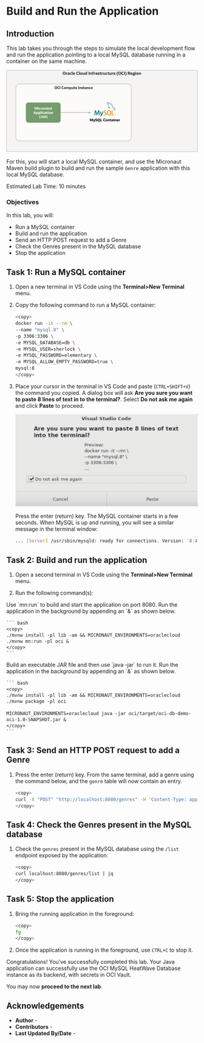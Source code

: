 # Build and Run the Application

## Introduction

This lab takes you through the steps to simulate the local development flow and run the application pointing to a local MySQL database running in a container on the same machine.

![GDK JAR Local MySQL Container](images/gcn-jar-mysql-container.png#input)

For this, you will start a local MySQL container, and use the Micronaut Maven build plugin to build and run the sample `Genre` application with this local MySQL database.

Estimated Lab Time: 10 minutes

### Objectives

In this lab, you will:

* Run a MySQL container
* Build and run the application
* Send an HTTP POST request to add a Genre
* Check the Genres present in the MySQL database
* Stop the application

## Task 1: Run a MySQL container

1. Open a new terminal in VS Code using the **Terminal>New Terminal** menu.

2. Copy the following command to run a MySQL container:

    ``` bash
	<copy>
    docker run -it --rm \
    --name "mysql.8" \
    -p 3306:3306 \
    -e MYSQL_DATABASE=db \
    -e MYSQL_USER=sherlock \
    -e MYSQL_PASSWORD=elementary \
    -e MYSQL_ALLOW_EMPTY_PASSWORD=true \
    mysql:8
	</copy>
    ```

3. Place your cursor in the terminal in VS Code and paste (`CTRL+SHIFT+V`) the command you copied. A dialog box will ask **Are you sure you want to paste 8 lines of text in to the terminal?**. Select **Do not ask me again** and click **Paste** to proceed.

    ![VS Code Paste view](./images/paste-mysql-8-confirm.jpg#input)

    Press the enter (return) key. The MySQL container starts in a few seconds. When MySQL is up and running, you will see a similar message in the terminal window:

    ``` bash
    ... [Server] /usr/sbin/mysqld: ready for connections. Version: '8.4.3'  socket: '/var/run/mysqld/mysqld.sock'  port: 3306  MySQL Community Server - GPL.
    ```

## Task 2: Build and run the application

1. Open a second terminal in VS Code using the **Terminal>New Terminal** menu.

2. Run the following command(s):

<if type="mn_run">
   Use `mn:run` to build and start the application on port 8080. Run the application in the background by appending an `&` as shown below.

	``` bash
	<copy>
	./mvnw install -pl lib -am && MICRONAUT_ENVIRONMENTS=oraclecloud ./mvnw mn:run -pl oci &
	</copy>
	```
</if>

<if type="jar">
   Build an executable JAR file and then use `java -jar` to run it. Run the application in the background by appending an `&` as shown below.

	``` bash
	<copy>
	./mvnw install -pl lib -am && MICRONAUT_ENVIRONMENTS=oraclecloud ./mvnw package -pl oci

    MICRONAUT_ENVIRONMENTS=oraclecloud java -jar oci/target/oci-db-demo-oci-1.0-SNAPSHOT.jar &
	</copy>
	```
</if>

## Task 3: Send an HTTP POST request to add a Genre

1. Press the enter (return) key. From the same terminal, add a genre using the command below, and the `genre` table will now contain an entry.

	``` bash
	<copy>
	curl -X "POST" "http://localhost:8080/genres" -H 'Content-Type: application/json; charset=utf-8' -d '{ "name": "music" }' | jq
	</copy>
	```

## Task 4: Check the Genres present in the MySQL database

1. Check the `genres` present in the MySQL database using the `/list` endpoint exposed by the application:

    ``` bash
	<copy>
    curl localhost:8080/genres/list | jq
	</copy>
    ```

## Task 5: Stop the application

1. Bring the running application in the foreground:

    ```bash
	<copy>
    fg
	</copy>
    ```

2. Once the application is running in the foreground, use `CTRL+C` to stop it.

Congratulations! You've successfully completed this lab. Your Java application can successfully use the OCI MySQL HeatWave Database instance as its backend, with secrets in OCI Vault.

You may now **proceed to the next lab**.

## Acknowledgements

* **Author** - [](var:author)
* **Contributors** - [](var:contributors)
* **Last Updated By/Date** - [](var:last_updated)

